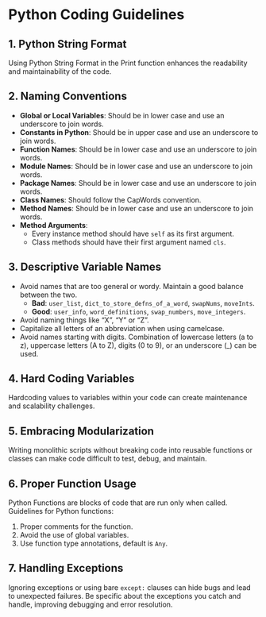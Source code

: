 # Python Coding Guidelines

## 1. Python String Format
Using Python String Format in the Print function enhances the readability and maintainability of the code.

## 2. Naming Conventions

- **Global or Local Variables**: Should be in lower case and use an underscore to join words.
- **Constants in Python**: Should be in upper case and use an underscore to join words.
- **Function Names**: Should be in lower case and use an underscore to join words.
- **Module Names**: Should be in lower case and use an underscore to join words.
- **Package Names**: Should be in lower case and use an underscore to join words.
- **Class Names**: Should follow the CapWords convention.
- **Method Names**: Should be in lower case and use an underscore to join words.
- **Method Arguments**:
  - Every instance method should have `self` as its first argument.
  - Class methods should have their first argument named `cls`.

## 3. Descriptive Variable Names
- Avoid names that are too general or wordy. Maintain a good balance between the two.
  - **Bad**: `user_list`, `dict_to_store_defns_of_a_word`, `swapNums`, `moveInts`.
  - **Good**: `user_info`, `word_definitions`, `swap_numbers`, `move_integers`.
- Avoid naming things like “X”, “Y” or “Z”.
- Capitalize all letters of an abbreviation when using camelcase.
- Avoid names starting with digits. Combination of lowercase letters (a to z), uppercase letters (A to Z), digits (0 to 9), or an underscore (_) can be used.

## 4. Hard Coding Variables
Hardcoding values to variables within your code can create maintenance and scalability challenges.

## 5. Embracing Modularization
Writing monolithic scripts without breaking code into reusable functions or classes can make code difficult to test, debug, and maintain.

## 6. Proper Function Usage
Python Functions are blocks of code that are run only when called. Guidelines for Python functions:
1. Proper comments for the function.
2. Avoid the use of global variables.
3. Use function type annotations, default is `Any`.

## 7. Handling Exceptions
Ignoring exceptions or using bare `except:` clauses can hide bugs and lead to unexpected failures. Be specific about the exceptions you catch and handle, improving debugging and error resolution.
